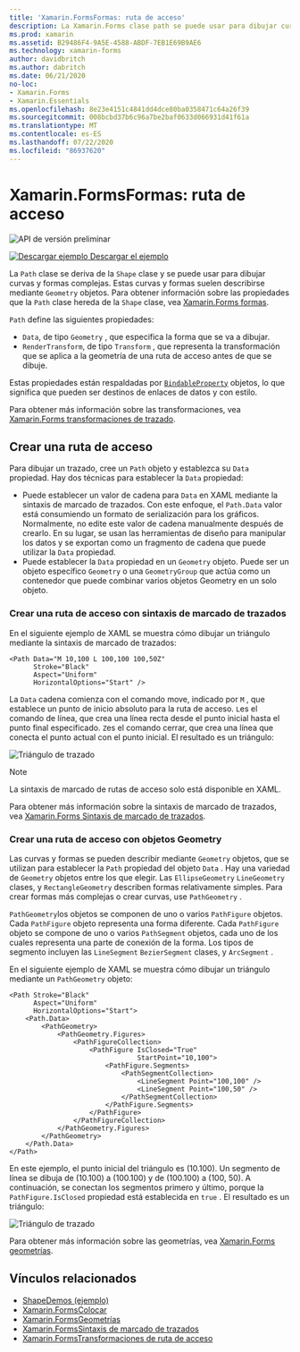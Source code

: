 ```yaml
---
title: 'Xamarin.FormsFormas: ruta de acceso'
description: La Xamarin.Forms clase path se puede usar para dibujar curvas y formas complejas.
ms.prod: xamarin
ms.assetid: B29486F4-9A5E-4588-ABDF-7EB1E69B9AE6
ms.technology: xamarin-forms
author: davidbritch
ms.author: dabritch
ms.date: 06/21/2020
no-loc:
- Xamarin.Forms
- Xamarin.Essentials
ms.openlocfilehash: 8e23e4151c4841dd4dce80ba0358471c64a26f39
ms.sourcegitcommit: 008bcbd37b6c96a7be2baf0633d066931d41f61a
ms.translationtype: MT
ms.contentlocale: es-ES
ms.lasthandoff: 07/22/2020
ms.locfileid: "86937620"
---
```

# <a name="xamarinforms-shapes-path"></a>Xamarin.FormsFormas: ruta de acceso

![API de versión preliminar](~/media/shared/preview.png "Esta API se encuentra en versión preliminar.")

[![Descargar ejemplo](~/media/shared/download.png) Descargar el ejemplo](https://docs.microsoft.com/samples/xamarin/xamarin-forms-samples/userinterface-shapesdemos/)

La `Path` clase se deriva de la `Shape` clase y se puede usar para dibujar curvas y formas complejas. Estas curvas y formas suelen describirse mediante `Geometry` objetos. Para obtener información sobre las propiedades que la `Path` clase hereda de la `Shape` clase, vea [ Xamarin.Forms formas](index.md).

`Path` define las siguientes propiedades:

- `Data`, de tipo `Geometry` , que especifica la forma que se va a dibujar.
- `RenderTransform`, de tipo `Transform` , que representa la transformación que se aplica a la geometría de una ruta de acceso antes de que se dibuje.

Estas propiedades están respaldadas por [`BindableProperty`](xref:Xamarin.Forms.BindableProperty) objetos, lo que significa que pueden ser destinos de enlaces de datos y con estilo.

Para obtener más información sobre las transformaciones, vea [ Xamarin.Forms transformaciones de trazado](path-transforms.md).

## <a name="create-a-path"></a>Crear una ruta de acceso

Para dibujar un trazado, cree un `Path` objeto y establezca su `Data` propiedad. Hay dos técnicas para establecer la `Data` propiedad:

- Puede establecer un valor de cadena para `Data` en XAML mediante la sintaxis de marcado de trazados. Con este enfoque, el `Path.Data` valor está consumiendo un formato de serialización para los gráficos. Normalmente, no edite este valor de cadena manualmente después de crearlo. En su lugar, se usan las herramientas de diseño para manipular los datos y se exportan como un fragmento de cadena que puede utilizar la `Data` propiedad.
- Puede establecer la `Data` propiedad en un `Geometry` objeto. Puede ser un objeto específico `Geometry` o una `GeometryGroup` que actúa como un contenedor que puede combinar varios objetos Geometry en un solo objeto.

### <a name="create-a-path-with-path-markup-syntax"></a>Crear una ruta de acceso con sintaxis de marcado de trazados

En el siguiente ejemplo de XAML se muestra cómo dibujar un triángulo mediante la sintaxis de marcado de trazados:

```xaml
<Path Data="M 10,100 L 100,100 100,50Z"
      Stroke="Black"
      Aspect="Uniform"
      HorizontalOptions="Start" />
```

La `Data` cadena comienza con el comando move, indicado por `M` , que establece un punto de inicio absoluto para la ruta de acceso. `L`es el comando de línea, que crea una línea recta desde el punto inicial hasta el punto final especificado. `Z`es el comando cerrar, que crea una línea que conecta el punto actual con el punto inicial. El resultado es un triángulo:

![Triángulo de trazado](path-images/triangle.png "Triángulo de trazado")

> [!NOTE]
> La sintaxis de marcado de rutas de acceso solo está disponible en XAML.

Para obtener más información sobre la sintaxis de marcado de trazados, vea [ Xamarin.Forms Sintaxis de marcado de trazados](path-markup-syntax.md).

### <a name="create-a-path-with-geometry-objects"></a>Crear una ruta de acceso con objetos Geometry

Las curvas y formas se pueden describir mediante `Geometry` objetos, que se utilizan para establecer la `Path` propiedad del objeto `Data` . Hay una variedad de `Geometry` objetos entre los que elegir. Las `EllipseGeometry` `LineGeometry` clases, y `RectangleGeometry` describen formas relativamente simples. Para crear formas más complejas o crear curvas, use `PathGeometry` .

`PathGeometry`los objetos se componen de uno o varios `PathFigure` objetos. Cada `PathFigure` objeto representa una forma diferente. Cada `PathFigure` objeto se compone de uno o varios `PathSegment` objetos, cada uno de los cuales representa una parte de conexión de la forma. Los tipos de segmento incluyen las `LineSegment` `BezierSegment` clases, y `ArcSegment` .

En el siguiente ejemplo de XAML se muestra cómo dibujar un triángulo mediante un `PathGeometry` objeto:

```xaml
<Path Stroke="Black"
      Aspect="Uniform"
      HorizontalOptions="Start">
    <Path.Data>
        <PathGeometry>
            <PathGeometry.Figures>
                <PathFigureCollection>
                    <PathFigure IsClosed="True"
                                StartPoint="10,100">
                        <PathFigure.Segments>
                            <PathSegmentCollection>
                                <LineSegment Point="100,100" />
                                <LineSegment Point="100,50" />
                            </PathSegmentCollection>
                        </PathFigure.Segments>
                    </PathFigure>
                </PathFigureCollection>
            </PathGeometry.Figures>
        </PathGeometry>
    </Path.Data>
</Path>
```

En este ejemplo, el punto inicial del triángulo es (10.100). Un segmento de línea se dibuja de (10.100) a (100.100) y de (100.100) a (100, 50). A continuación, se conectan los segmentos primero y último, porque la `PathFigure.IsClosed` propiedad está establecida en `true` . El resultado es un triángulo:

![Triángulo de trazado](path-images/triangle.png "Triángulo de trazado")

Para obtener más información sobre las geometrías, vea [ Xamarin.Forms geometrías](geometries.md).

## <a name="related-links"></a>Vínculos relacionados

- [ShapeDemos (ejemplo)](https://docs.microsoft.com/samples/xamarin/xamarin-forms-samples/userinterface-shapesdemos/)
- [Xamarin.FormsColocar](index.md)
- [Xamarin.FormsGeometrías](geometries.md)
- [Xamarin.FormsSintaxis de marcado de trazados](path-markup-syntax.md)
- [Xamarin.FormsTransformaciones de ruta de acceso](path-transforms.md)
